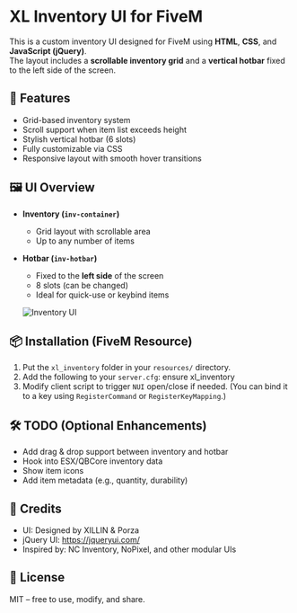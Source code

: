 # XL Inventory UI for FiveM

This is a custom inventory UI designed for FiveM using **HTML**, **CSS**, and **JavaScript (jQuery)**.  
The layout includes a **scrollable inventory grid** and a **vertical hotbar** fixed to the left side of the screen.

## 🌟 Features

- Grid-based inventory system
- Scroll support when item list exceeds height
- Stylish vertical hotbar (6 slots)
- Fully customizable via CSS
- Responsive layout with smooth hover transitions

## 🖼️ UI Overview

- **Inventory (`inv-container`)**  
  - Grid layout with scrollable area
  - Up to any number of items
- **Hotbar (`inv-hotbar`)**
  - Fixed to the **left side** of the screen
  - 8 slots (can be changed)
  - Ideal for quick-use or keybind items

  ![Inventory UI](https://media.discordapp.net/attachments/1370176477198553172/1394270518919565352/DC47D7AF-BF3F-486E-8460-20AED6E38C57.png?ex=6876331c&is=6874e19c&hm=c38fccc56cf8227318e0235d9aa0aa6a059482b353e692a7252afe3cdbe13151&=&format=webp&quality=lossless)


## 📦 Installation (FiveM Resource)

1. Put the `xl_inventory` folder in your `resources/` directory.
2. Add the following to your `server.cfg`: ensure xl_inventory
3. Modify client script to trigger `NUI` open/close if needed.
(You can bind it to a key using `RegisterCommand` or `RegisterKeyMapping`.)

## 🛠️ TODO (Optional Enhancements)

- Add drag & drop support between inventory and hotbar
- Hook into ESX/QBCore inventory data
- Show item icons
- Add item metadata (e.g., quantity, durability)

## 🔗 Credits

- UI: Designed by XILLIN & Porza
- jQuery UI: https://jqueryui.com/
- Inspired by: NC Inventory, NoPixel, and other modular UIs

## 📄 License

MIT – free to use, modify, and share.
